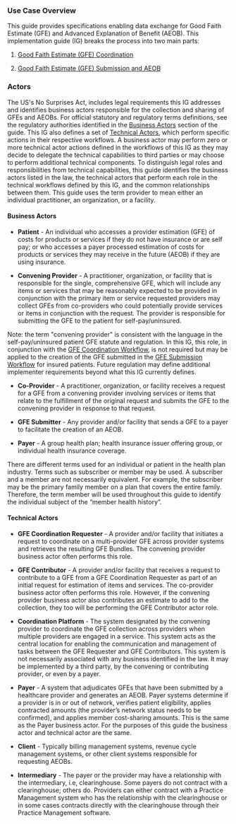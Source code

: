 ### Use Case Overview ###

This guide provides specifications enabling data exchange for Good Faith Estimate (GFE) and Advanced Explanation of Benefit (AEOB). This implementation guide (IG) breaks the process into two main parts: 

1. [Good Faith Estimate (GFE) Coordination](gfe_coordination_overview.html)

2. [Good Faith Estimate (GFE) Submission and AEOB](gfe_submission_and_aeob_overview.html)


### Actors ###
The US's No Surprises Act, includes legal requirements this IG addresses and identifies business actors responsible for the collection and sharing of GFEs and AEOBs. For official statutory and regulatory terms definitions, see the regulatory authorities identified in the [Business Actors](#business-actors) section of the guide. This IG also defines a set of [Technical Actors](#technical-actors), which perform specific actions in their respective workflows. A business actor may perform zero or more technical actor actions defined in the workflows of this IG as they may decide to delegate the technical capabilities to third parties or may choose to perform additional technical components. To distinguish legal roles and responsibilities from technical capabilities, this guide identifies the business actors listed in the law, the technical actors that perform each role in the technical workflows defined by this IG, and the common relationships between them. This guide uses the term provider to mean either an individual practitioner, an organization, or a facility.

#### Business Actors ####

- **Patient** - An individual who accesses a provider estimation (GFE) of costs for products or services if they do not have insurance or are self pay; or who accesses a payer processed estimation of costs for products or services they may receive in the future (AEOB) if they are using insurance.

- **Convening Provider** - A practitioner, organization, or facility that is responsible for the single, comprehensive GFE, which will include any items or services that may be reasonably expected to be provided in conjunction with the primary item or service requested providers may collect GFEs from co-providers who could potentially provide services or items in conjunction with the request. The provider is responsible for submitting the GFE to the patient for self-pay/uninsured. 

Note: the term "convening provider" is consistent with the language in the self-pay/uninsured patient GFE statute and regulation. In this IG, this role, in conjunction with the [GFE Coordination Workflow](gfe_coordination_overview.html), is not required but may be applied to the creation of the GFE submitted in the [GFE Submission Workflow]( gfe_submission_and_aeob_overview.html) for insured patients. Future regulation may define additional implementer requirements beyond what this IG currently defines.

- **Co-Provider** - A practitioner, organization, or facility receives a request for a GFE from a convening provider involving services or items that relate to the fulfillment of the original request and submits the GFE to the convening provider in response to that request.

- **GFE Submitter** - Any provider and/or facility that sends a GFE to a payer to facilitate the creation of an AEOB.

- **Payer** - A group health plan; health insurance issuer offering group, or individual health insurance coverage.


There are different terms used for an individual or patient in the health plan industry. Terms such as subscriber or member may be used. A subscriber and a member are not necessarily equivalent. For example, the subscriber may be the primary family member on a plan that covers the entire family. Therefore, the term member will be used throughout this guide to identify the individual subject of the “member health history”.



#### Technical Actors ####

- **GFE Coordination Requester** - A provider and/or facility that initiates a request to coordinate on a multi-provider GFE across provider systems and retrieves the resulting GFE Bundles. The convening provider business actor often performs this role.

- **GFE Contributor** - A provider and/or facility that receives a request to contribute to a GFE from a GFE Coordination Requester as part of an initial request for estimation of items and services. The co-provider business actor often performs this role. However, if the convening provider business actor also contributes an estimate to add to the collection, they too will be performing the GFE Contributor actor role.

- **Coordination Platform** - The system designated by the convening provider to coordinate the GFE collection across providers when multiple providers are engaged in a service. This system acts as the central location for enabling the communication and management of tasks between the GFE Requester and GFE Contributors. This system is not necessarily associated with any business identified in the law. It may be implemented by a third party, by the convening or contributing provider, or even by a payer.

- **Payer** - A system that adjudicates GFEs that have been submitted by a healthcare provider and generates an AEOB. Payer systems determine if a provider is in or out of network, verifies patient eligibility, applies contracted amounts (the provider’s network status needs to be confirmed), and applies member cost-sharing amounts.  This is the same as the Payer business actor. For the purposes of this guide the business actor and technical actor are the same.

- **Client** - Typically billing management systems, revenue cycle management systems, or other client systems responsible for requesting AEOBs.

- **Intermediary** - The payer or the provider may have a relationship with the intermediary, i.e, clearinghouse. Some payers do not contract with a clearinghouse; others do. Providers can either contract with a Practice Management system who has the relationship with the clearinghouse or in some cases contracts directly with the clearinghouse through their Practice Management software.
